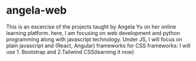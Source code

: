 # angela-web

This is an excercise of the projects taught by Angela Yu on her online learning platform.
here, I am focusing on web development and python programming along with javascript technology.
Under JS, I will focus on plain javascript and (React, Angular) frameworks
for CSS frameworks: I will use 1. Bootstrap and 2.Tailwind CSS(learning it now)
